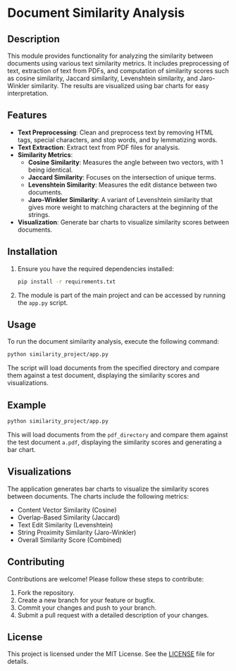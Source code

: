 # Document Similarity Analysis

## Description
This module provides functionality for analyzing the similarity between documents using various text similarity metrics. It includes preprocessing of text, extraction of text from PDFs, and computation of similarity scores such as cosine similarity, Jaccard similarity, Levenshtein similarity, and Jaro-Winkler similarity. The results are visualized using bar charts for easy interpretation.

## Features
- **Text Preprocessing**: Clean and preprocess text by removing HTML tags, special characters, and stop words, and by lemmatizing words.
- **Text Extraction**: Extract text from PDF files for analysis.
- **Similarity Metrics**:
  - **Cosine Similarity**: Measures the angle between two vectors, with 1 being identical.
  - **Jaccard Similarity**: Focuses on the intersection of unique terms.
  - **Levenshtein Similarity**: Measures the edit distance between two documents.
  - **Jaro-Winkler Similarity**: A variant of Levenshtein similarity that gives more weight to matching characters at the beginning of the strings.
- **Visualization**: Generate bar charts to visualize similarity scores between documents.

## Installation
1. Ensure you have the required dependencies installed:
   ```bash
   pip install -r requirements.txt
   ```
2. The module is part of the main project and can be accessed by running the `app.py` script.

## Usage
To run the document similarity analysis, execute the following command:
```bash
python similarity_project/app.py
```
The script will load documents from the specified directory and compare them against a test document, displaying the similarity scores and visualizations.

## Example
```bash
python similarity_project/app.py
```
This will load documents from the `pdf_directory` and compare them against the test document `a.pdf`, displaying the similarity scores and generating a bar chart.

## Visualizations
The application generates bar charts to visualize the similarity scores between documents. The charts include the following metrics:
- Content Vector Similarity (Cosine)
- Overlap-Based Similarity (Jaccard)
- Text Edit Similarity (Levenshtein)
- String Proximity Similarity (Jaro-Winkler)
- Overall Similarity Score (Combined)

## Contributing
Contributions are welcome! Please follow these steps to contribute:
1. Fork the repository.
2. Create a new branch for your feature or bugfix.
3. Commit your changes and push to your branch.
4. Submit a pull request with a detailed description of your changes.

## License
This project is licensed under the MIT License. See the [LICENSE](LICENSE) file for details.
